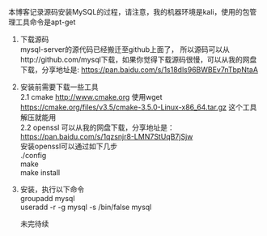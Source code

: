 本博客记录源码安装MySQL的过程，请注意，我的机器环境是kali，使用的包管理工具命令是apt-get  

1. 下载源码  
mysql-server的源代码已经搬迁至github上面了， 所以源码可以从http://github.com/mysql下载，如果你觉得下载源码很慢，可以从我的网盘下载，分享地址是: https://pan.baidu.com/s/1s18dls96BWBEv7nTbpNtaA   

2. 安装前需要下载一些工具  
   2.1 cmake http://www.cmake.org  使用wget https://cmake.org/files/v3.5/cmake-3.5.0-Linux-x86_64.tar.gz 这个工具解压就能用    
   2.2 openssl 可以从我的网盘下载，分享地址是：https://pan.baidu.com/s/1qzsnjr8-LMN7StUqB7jSjw  
   安装openssl可以通过如下几步  
   ./config  
   make   
   make install
   
3. 安装，执行以下命令   
   groupadd mysql   
   useradd -r -g mysql -s /bin/false mysql
   
   未完待续
